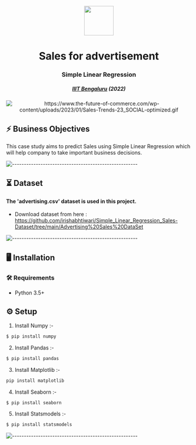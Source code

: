 <p align="center"> 
  <img src="https://png.pngtree.com/png-vector/20220527/ourmid/pngtree-finance-graph-grow-icon-png-image_4751329.png" width="80px" height="80px">
</p>
<h1 align="center"> Sales for advertisement </h1>
<h3 align="center">  Simple Linear Regression  </h3>
<h5 align="center">  <a href="https://www.concordia.ca/">IIIT Bengaluru</a> (2022) </h5>
<p align="center"> 
   <img src="https://www.the-future-of-commerce.com/wp-content/uploads/2023/01/Sales-Trends-23_SOCIAL-optimized.gif" alt="https://www.the-future-of-commerce.com/wp-content/uploads/2023/01/Sales-Trends-23_SOCIAL-optimized.gif">
   <h2> ⚡️ Business Objectives</h2>
   </b>This case study aims to predict Sales using Simple Linear Regression which will help company to take important business decisions. </b>
   
   ![-----------------------------------------------------](https://raw.githubusercontent.com/andreasbm/readme/master/assets/lines/rainbow.png)
   
   ## ⏳ Dataset
   
   <h4>The 'advertising.csv' dataset is used in this project. </h4> 
   
  - Download dataset from here :  https://github.com/irishabhtiwari/Simple_Linear_Regression_Sales-Dataset/tree/main/Advertising%20Sales%20DataSet
  
  
  ![-----------------------------------------------------](https://raw.githubusercontent.com/andreasbm/readme/master/assets/lines/rainbow.png)
  
  ## :desktop_computer:	Installation
  
  ### :hammer_and_wrench: Requirements
  
  * Python 3.5+
  
  ## :gear: Setup
  1. Install Numpy :-
  ```bash
  $ pip install numpy
  ```
  2. Install Pandas :-
  ```bash
  $ pip install pandas
  ```
  3. Install Matplotlib :-
  ```bash
  pip install matplotlib
  ```
  4. Install Seaborn :-
  ```bash
  $ pip install seaborn
  ```
  5. Install Statsmodels :-
   ```bash
   $ pip install statsmodels
  ```
  
  ![-----------------------------------------------------](https://raw.githubusercontent.com/andreasbm/readme/master/assets/lines/rainbow.png)
  
  
  
  
